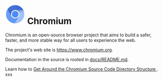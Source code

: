 # ![Logo](chrome/app/theme/chromium/product_logo_64.png) Chromium

Chromium is an open-source browser project that aims to build a safer, faster,
and more stable way for all users to experience the web.

The project's web site is https://www.chromium.org.

Documentation in the source is rooted in [docs/README.md](docs/README.md).

Learn how to [Get Around the Chromium Source Code Directory Structure
](https://www.chromium.org/developers/how-tos/getting-around-the-chrome-source-code).
xxx
